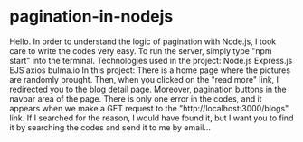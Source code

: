 # pagination-in-nodejs
Hello. In order to understand the logic of pagination with Node.js, I took care to write the codes very easy. To run the server, simply type "npm start" into the terminal.  Technologies used in the project: Node.js Express.js EJS axios bulma.io  In this project: There is a home page where the pictures are randomly brought. Then, when you clicked on the "read more" link, I redirected you to the blog detail page. Moreover, pagination buttons in the navbar area of the page.  There is only one error in the codes, and it appears when we make a GET request to the "http://localhost:3000/blogs" link. If I searched for the reason, I would have found it, but I want you to find it by searching the codes and send it to me by email...
